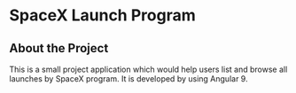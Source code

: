 # SpaceX Launch Program

## About the Project
This is a small project application which would help users list and browse all launches by SpaceX program. It is developed by using Angular 9.



